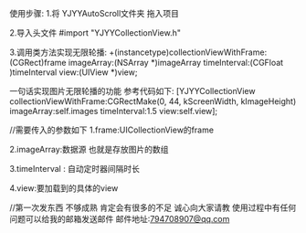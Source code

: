 使用步骤:
1.将 YJYYAutoScroll文件夹 拖入项目

2.导入头文件 #import "YJYYCollectionView.h"

3.调用类方法实现无限轮播:
+(instancetype)collectionViewWithFrame:(CGRect)frame imageArray:(NSArray *)imageArray timeInterval:(CGFloat )timeInterval view:(UIView *)view;

一句话实现图片无限轮播的功能 参考代码如下:
 [YJYYCollectionView collectionViewWithFrame:CGRectMake(0, 44, kScreenWidth, kImageHeight) imageArray:self.images timeInterval:1.5 view:self.view];

//需要传入的参数如下
1.frame:UICollectionView的frame

2.imageArray:数据源 也就是存放图片的数组

3.timeInterval : 自动定时器间隔时长

4.view:要加载到的具体的view

//第一次发东西 不够成熟 肯定会有很多的不足 诚心向大家请教 使用过程中有任何问题可以给我的邮箱发送邮件 
邮件地址:794708907@qq.com

